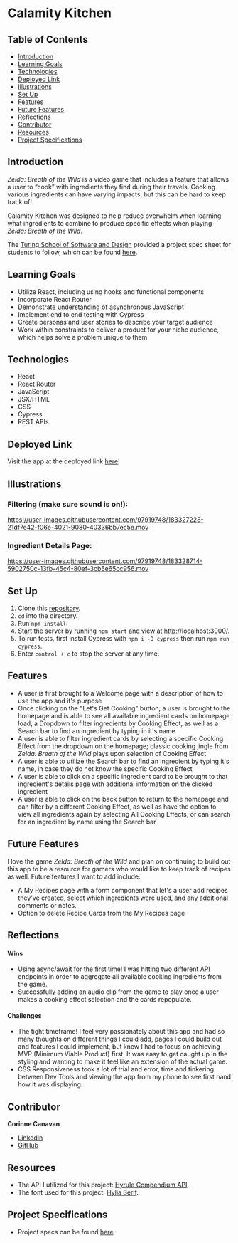 # Calamity Kitchen

## Table of Contents
- [Introduction](#introduction)
- [Learning Goals](#learning-goals)
- [Technologies](#technologies)
- [Deployed Link](#deployed-link)
- [Illustrations](#illustrations)
- [Set Up](#set-up)
- [Features](#features)
- [Future Features](#future-features)
- [Reflections](#reflections)
- [Contributor](#contributor)
- [Resources](#resources)
- [Project Specifications](#project-specifications)

## Introduction
*Zelda: Breath of the Wild* is a video game that includes a feature that allows a user to “cook” with ingredients they find during their travels. Cooking various ingredients can have varying impacts, but this can be hard to keep track of! 

Calamity Kitchen was designed to help reduce overwhelm when learning what ingredients to combine to produce specific effects when playing *Zelda: Breath of the Wild*. 

The [Turing School of Software and Design](https://turing.edu/) provided a project spec sheet for students to follow, which can be found [here](https://frontend.turing.edu/projects/module-3/showcase.html).

## Learning Goals
- Utilize React, including using hooks and functional components
- Incorporate React Router
- Demonstrate understanding of asynchronous JavaScript
- Implement end to end testing with Cypress
- Create personas and user stories to describe your target audience
- Work within constraints to deliver a product for your niche audience, which helps solve a problem unique to them

## Technologies
  - React
  - React Router
  - JavaScript
  - JSX/HTML
  - CSS
  - Cypress
  - REST APIs

## Deployed Link 
Visit the app at the deployed link [here](https://calamity-kitchen.vercel.app/)! 

## Illustrations
### Filtering (make sure sound is on!): 
https://user-images.githubusercontent.com/97919748/183327228-21df7e42-f06e-4021-9080-40336bb7ec5e.mov

### Ingredient Details Page: 
https://user-images.githubusercontent.com/97919748/183328714-5902750c-13fb-45c4-80ef-3cb5e65cc956.mov

## Set Up
1. Clone this [repository](https://github.com/CorCanavan/calamity-kitchen).
2. `cd` into the directory.
3. Run `npm install`.
4. Start the server by running `npm start` and view at http://localhost:3000/.
5. To run tests, first install Cypress with `npm i -D cypress` then run `npm run cypress`.
6. Enter `control + c` to stop the server at any time.

## Features
- A user is first brought to a Welcome page with a description of how to use the app and it's purpose
- Once clicking on the "Let's Get Cooking" button, a user is brought to the homepage and is able to see all available ingredient cards on homepage load, a Dropdown to filter ingredients by Cooking Effect, as well as a Search bar to find an ingredient by typing in it's name
- A user is able to filter ingredient cards by selecting a specific Cooking Effect from the dropdown on the homepage; classic cooking jingle from *Zelda: Breath of the Wild* plays upon selection of Cooking Effect
- A user is able to utilize the Search bar to find an ingredient by typing it's name, in case they do not know the specific Cooking Effect 
- A user is able to click on a specific ingredient card to be brought to that ingredient's details page with additional information on the clicked ingredient 
- A user is able to click on the back button to return to the homepage and can filter by a different Cooking Effect, as well as have the option to view all ingredients again by selecting All Cooking Effects, or can search for an ingredient by name using the Search bar

## Future Features
I love the game *Zelda: Breath of the Wild* and plan on continuing to build out this app to be a resource for gamers who would like to keep track of recipes as well. Future features I want to add include:
- A My Recipes page with a form component that let's a user add recipes they've created, select which ingredients were used, and any additional comments or notes.
- Option to delete Recipe Cards from the My Recipes page

## Reflections
#### Wins
- Using async/await for the first time! I was hitting two different API endpoints in order to aggregate all available cooking ingredients from the game. 
- Successfully adding an audio clip from the game to play once a user makes a cooking effect selection and the cards repopulate.

#### Challenges
- The tight timeframe! I feel very passionately about this app and had so many thoughts on different things I could add, pages I could build out and features I could implement, but knew I had to focus on achieving MVP (Minimum Viable Product) first. It was easy to get caught up in the styling and wanting to make it feel like an extension of the actual game.
- CSS Responsiveness took a lot of trial and error, time and tinkering between Dev Tools and viewing the app from my phone to see first hand how it was displaying.

## Contributor
**Corinne Canavan**
* [LinkedIn](https://www.linkedin.com/in/corinnecanavan/)
* [GitHub](https://github.com/CorCanavan)

## Resources
- The API I utilized for this project: [Hyrule Compendium API](https://gadhagod.github.io/Hyrule-Compendium-API/#/).
- The font used for this project: [Hylia Serif](https://artsyomni.com/hyliaserif).

## Project Specifications
- Project specs can be found [here](https://frontend.turing.edu/projects/module-3/showcase.html).

